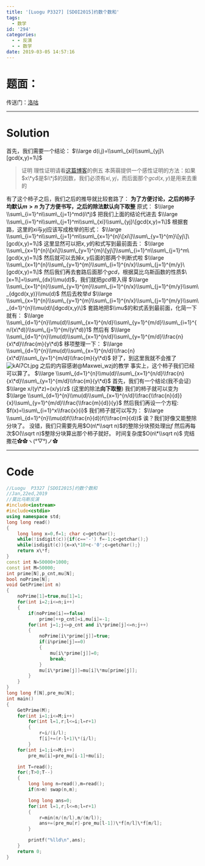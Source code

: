 ```yaml
---
title: '[Luogu P3327] [SDOI2015]约数个数和'
tags:
  - 数学
id: '294'
categories:
  - - 反演
  - - 数学
date: 2019-03-05 14:57:16
---
```


# 题面：

传送门：[洛咕](https://www.luogu.org/problemnew/show/P3327)

* * *

# Solution

首先，我们需要一个结论： $\\large d(i,j)=\\sum\_{xi}\\sum\_{yj}\[gcd(x,y)=1\]$

> 证明 理性证明请看[这篇博客](https://www.luogu.org/blog/An-Amazing-Blog/mu-bi-wu-si-fan-yan-ji-ge-ji-miao-di-dong-xi)的例五 本蒟蒻提供一个感性证明的方法：如果$x\*y$是$i\*j$的因数，我们必须有$xi,yj$，而后面那个$gcd(x,y)$是用来去重的

有了这个柿子之后，我们之后的推导就比较套路了： **为了方便讨论，之后的柿子均默认$m>n$** **为了方便书写，之后的除法默认向下取整** 原式： $\\large \\sum\_{i=1}^n\\sum\_{j=1}^md(i\*j)$ 把我们上面的结论代进去 $\\large \\sum\_{i=1}^n\\sum\_{j=1}^m\\sum\_{xi}\\sum\_{yj}\[gcd(x,y)=1\]$ 根据套路，这里的$xi$与$yj$应该写成枚举的形式： $\\large \\sum\_{i=1}^n\\sum\_{j=1}^m\\sum\_{x=1}^{n}\[xi\]\\sum\_{y=1}^{m}\[yj\]\[gcd(x,y)=1\]$ 这里显然可以把$x,y$的和式写到最前面去： $\\large \\sum\_{x=1}^{n}\[xi\]\\sum\_{y=1}^{m}\[yj\]\\sum\_{i=1}^n\\sum\_{j=1}^m\[gcd(x,y)=1\]$ 然后就可以去掉$x,y$后面的那两个判断式啦 $\\large \\sum\_{x=1}^{n}\\sum\_{y=1}^{m}\\sum\_{i=1}^{n/x}\\sum\_{j=1}^{m/y}\[gcd(x,y)=1\]$ 然后我们再去套路后面那个$gcd$，根据莫比乌斯函数的性质$\[x=1\]=\\sum\_{dx}\\mu(d)$，我们就把$gcd$带入得 $\\large \\sum\_{x=1}^{n}\\sum\_{y=1}^{m}\\sum\_{i=1}^{n/x}\\sum\_{j=1}^{m/y}\\sum\_{dgcd(x,y)}\\mu(d)$ 然后去枚举$d$ $\\large \\sum\_{x=1}^{n}\\sum\_{y=1}^{m}\\sum\_{i=1}^{n/x}\\sum\_{j=1}^{m/y}\\sum\_{d=1}^{n}\\mu(d)\[dgcd(x,y)\]$ 套路地把$\\mu$的和式丢到最前面，化简一下就有： $\\large \\sum\_{d=1}^{n}\\mu(d)\\sum\_{x=1}^{n/d}\\sum\_{y=1}^{m/d}\\sum\_{i=1}^{n/(x\*d)}\\sum\_{j=1}^{m/(y\*d)}1$ 然后有 $\\large \\sum\_{d=1}^{n}\\mu(d)\\sum\_{x=1}^{n/d}\\sum\_{y=1}^{m/d}\\frac{n}{x\*d}\\frac{m}{y\*d}$ 移项整理一下： $\\large \\sum\_{d=1}^{n}\\mu(d)\\sum\_{x=1}^{n/d}\\frac{n}{x\*d}\\sum\_{y=1}^{m/d}\\frac{m}{y\*d}$ 好了，到这里我就不会推了 ![kAl7Ct.jpg](https://s2.ax1x.com/2019/01/23/kAl7Ct.jpg) 之后的内容感谢@Maxwei\_wzj的教学 事实上，这个柿子我们已经可以算了。 $\\large \\sum\_{d=1}^{n}\\mu(d)\\sum\_{x=1}^{n/d}\\frac{n}{x\*d}\\sum\_{y=1}^{m/d}\\frac{m}{y\*d}$ 首先，我们有一个结论(我不会证) $\\large x/(y\*z)=(x/y)/z$ (这里的除法**向下取整**) 我们的柿子就可以变为 $\\large \\sum\_{d=1}^{n}\\mu(d)\\sum\_{x=1}^{n/d}\\frac{\\frac{n}{d}}{x}\\sum\_{y=1}^{m/d}\\frac{\\frac{m}{d}}{y}$ 然后我们再设一个方程: $f(x)=\\sum\_{i=1}^x\\frac{x}{i}$ 我们柿子就可以写为： $\\large \\sum\_{d=1}^{n}\\mu(d)f(\\frac{n}{d})f(\\frac{m}{d})$ 诶？我们好像又能整除分块了。 没错，我们只需要先用$O(n\*\\sqrt n)$的整除分块预处理出$f$ 然后再每次$O(\\sqrt n)$整除分块算出那个柿子就好。 时间复杂度$O(n\*\\sqrt n)$ 完结撒花✿✿ヽ(°▽°)ノ✿

* * *

# Code

```cpp
//Luogu  P3327 [SDOI2015]约数个数和
//Jan,22ed,2019
//莫比乌斯反演
#include<iostream>
#include<cstdio>
using namespace std;
long long read()
{
    long long x=0,f=1; char c=getchar();
    while(!isdigit(c)){if(c=='-') f=-1;c=getchar();}
    while(isdigit(c)){x=x\*10+c-'0';c=getchar();}
    return x\*f;
}
const int N=50000+1000;
const int M=50000;
int prime[N],p_cnt,mu[N];
bool noPrime[N];
void GetPrime(int n)
{
    noPrime[1]=true,mu[1]=1;
    for(int i=2;i<=n;i++)
    {
        if(noPrime[i]==false)
            prime[++p_cnt]=i,mu[i]=-1;
        for(int j=1;j<=p_cnt and i\*prime[j]<=n;j++)
        {
            noPrime[i\*prime[j]]=true;
            if(i%prime[j]==0)
            {
                mu[i\*prime[j]]=0;
                break;
            }
            mu[i\*prime[j]]=mu[i]\*mu[prime[j]];
        }
    }
}
long long f[N],pre_mu[N];
int main()
{
    GetPrime(M);
    for(int i=1;i<=M;i++)
        for(int l=1,r;l<=i;l=r+1)
        {
            r=i/(i/l);
            f[i]+=(r-l+1)\*(i/l);
        }
    for(int i=1;i<=M;i++)
        pre_mu[i]=pre_mu[i-1]+mu[i];

    int T=read();
    for(;T>0;T--)
    {
        long long n=read(),m=read();
        if(n>m) swap(n,m);

        long long ans=0;
        for(int l=1,r;l<=n;l=r+1)
        {
            r=min(n/(n/l),m/(m/l));
            ans+=(pre_mu[r]-pre_mu[l-1])\*f[n/l]\*f[m/l];
        }

        printf("%lld\n",ans);
    }
    return 0;
}

```